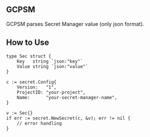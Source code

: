 ## GCPSM

GCPSM parses Secret Manager value (only json format).

## How to Use

```
type Sec struct {
	Key   string `json:"key"`
	Value string `json:"value"`
}

c := secret.Config{
	Version:   "1",
	ProjectID: "your-project",
	Name:      "your-secret-manager-name",
}

v := Sec{}
if err := secret.NewSecret(c, &v); err != nil {
	// error handling
}
```
